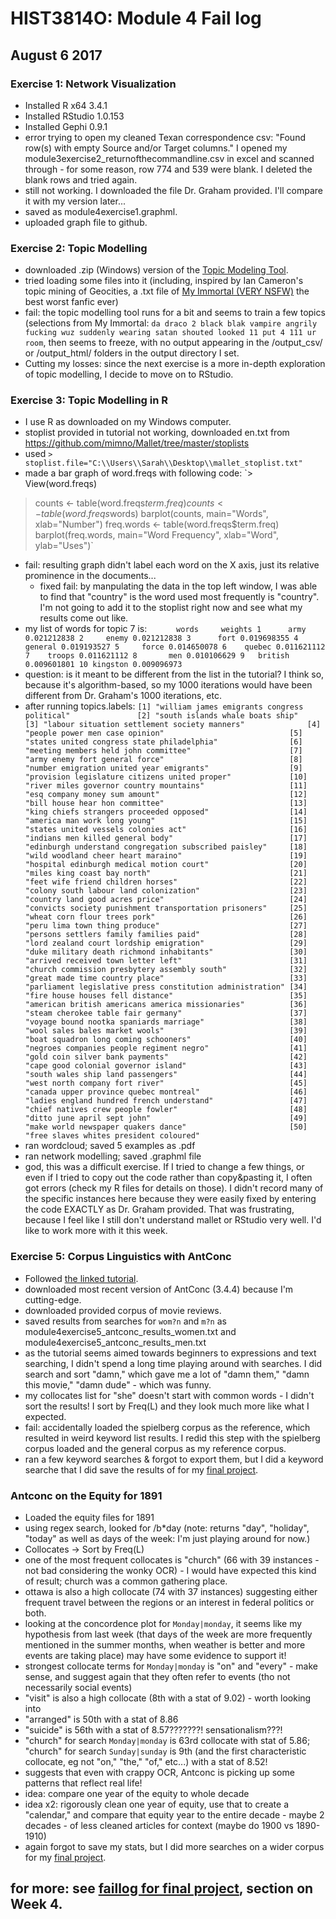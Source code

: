 # HIST3814O: Module 4 Fail log
## August 6 2017

### Exercise 1: Network Visualization
+ Installed R x64 3.4.1
+ Installed RStudio 1.0.153
+ Installed Gephi 0.9.1
+ error trying to open my cleaned Texan correspondence csv: "Found row(s) with empty Source and/or Target columns." I opened my module3exercise2_returnofthecommandline.csv in excel and scanned through - for some reason, row 774 and 539 were blank. I deleted the blank rows and tried again.
 + still not working. I downloaded the file Dr. Graham provided. I'll compare it with my version later...
+ saved as module4exercise1.graphml.
+ uploaded graph file to github.

### Exercise 2: Topic Modelling
+ downloaded .zip (Windows) version of the [Topic Modeling Tool](https://github.com/senderle/topic-modeling-tool).
+ tried loading some files into it (including, inspired by Ian Cameron's topic mining of Geocities, a .txt file of [My Immortal (VERY NSFW)](http://myimmortal.wikia.com/wiki/My_Immortal/Chapters_1-11) the best worst fanfic ever)
 + fail: the topic modelling tool runs for a bit and seems to train a few topics (selections from My Immortal: `da draco 2 black blak vampire angrily fucking wuz suddenly wearing satan shouted looked 11 put 4 111 ur room`, then seems to freeze, with no output appearing in the /output_csv/ or /output_html/ folders in the output directory I set.
+ Cutting my losses: since the next exercise is a more in-depth exploration of topic modelling, I decide to move on to RStudio.


### Exercise 3: Topic Modelling in R
+ I use R as downloaded on my Windows computer.
+ stoplist provided in tutorial not working, downloaded en.txt from https://github.com/mimno/Mallet/tree/master/stoplists
 + used `> stoplist.file="C:\\Users\\Sarah\\Desktop\\mallet_stoplist.txt"`
+ made a bar graph of word.freqs with following code: `> View(word.freqs)
> counts <- table(word.freqs$term.freq)
> counts <- table(word.freqs$words)
> barplot(counts, main="Words", xlab="Number")
> freq.words <- table(word.freqs$term.freq)
> barplot(freq.words, main="Word Frequency", xlab="Word", ylab="Uses")`
 + fail: resulting graph didn't label each word on the X axis, just its relative prominence in the documents...
   + fixed fail: by manpulating the data in the top left window, I was able to find that "country" is the word used most frequently is "country". I'm not going to add it to the stoplist right now and see what my results come out like.
+ my list of words for topic 7 is:
`      words     weights
1      army 0.021212838
2     enemy 0.021212838
3      fort 0.019698355
4   general 0.019193527
5     force 0.014650078
6    quebec 0.011621112
7    troops 0.011621112
8       men 0.010106629
9   british 0.009601801
10 kingston 0.009096973`
 + question: is it meant to be different from the list in the tutorial? I think so, because it's algorithm-based, so my 1000 iterations would have been different from Dr. Graham's 1000 iterations, etc.
+ after running topics.labels:
` [1] "william james emigrants congress political"              
 [2] "south islands whale boats ship"                          
 [3] "labour situation settlement society manners"             
 [4] "people power men case opinion"                           
 [5] "states united congress state philadelphia"               
 [6] "meeting members held john committee"                     
 [7] "army enemy fort general force"                           
 [8] "number emigration united year emigrants"                 
 [9] "provision legislature citizens united proper"            
[10] "river miles governor country mountains"                  
[11] "esq company money sum amount"                            
[12] "bill house hear hon committee"                           
[13] "king chiefs strangers proceeded opposed"                 
[14] "america man work long young"                             
[15] "states united vessels colonies act"                      
[16] "indians men killed general body"                         
[17] "edinburgh understand congregation subscribed paisley"    
[18] "wild woodland cheer heart maraino"                       
[19] "hospital edinburgh medical motion court"                 
[20] "miles king coast bay north"                              
[21] "feet wife friend children horses"                        
[22] "colony south labour land colonization"                   
[23] "country land good acres price"                           
[24] "convicts society punishment transportation prisoners"    
[25] "wheat corn flour trees pork"                             
[26] "peru lima town thing produce"                            
[27] "persons settlers family families paid"                   
[28] "lord zealand court lordship emigration"                  
[29] "duke military death richmond inhabitants"                
[30] "arrived received town letter left"                       
[31] "church commission presbytery assembly south"             
[32] "great made time country place"                           
[33] "parliament legislative press constitution administration"
[34] "fire house houses fell distance"                         
[35] "american british americans america missionaries"         
[36] "steam cherokee table fair germany"                       
[37] "voyage bound nootka spaniards marriage"                  
[38] "wool sales bales market wools"                           
[39] "boat squadron long coming schooners"                     
[40] "negroes companies people regiment negro"                 
[41] "gold coin silver bank payments"                          
[42] "cape good colonial governor island"                      
[43] "south wales ship land passengers"                        
[44] "west north company fort river"                           
[45] "canada upper province quebec montreal"                   
[46] "ladies england hundred french understand"                
[47] "chief natives crew people fowler"                        
[48] "ditto june april sept john"                              
[49] "make world newspaper quakers dance"                      
[50] "free slaves whites president coloured" `
+ ran wordcloud; saved 5 examples as .pdf
+ ran network modelling; saved .graphml file
+ god, this was a difficult exercise. If I tried to change a few things, or even if I tried to copy out the code rather than copy&pasting it, I often got errors (check my R files for details on those). I didn't record many of the specific instances here because they were easily fixed by entering the code EXACTLY as Dr. Graham provided. That was frustrating, because I feel like I still don't understand mallet or RStudio very well. I'd like to work more with it this week.

### Exercise 5: Corpus Linguistics with AntConc
+ Followed [the linked tutorial](https://hfroehli.ch/workshops/getting-started-with-antconc/).
+ downloaded most recent version of AntConc (3.4.4) because I'm cutting-edge.
+ downloaded provided corpus of movie reviews.
+ saved results from searches for `wom?n` and `m?n` as module4exercise5_antconc_results_women.txt and module4exercise5_antconc_results_men.txt
 + as the tutorial seems aimed towards beginners to expressions and text searching, I didn't spend a long time playing around with searches. I did search and sort "damn," which gave me a lot of "damn them," "damn this movie," "damn dude" - which was funny.
+ my collocates list for "she" doesn't start with common words - I didn't sort the results! I sort by Freq(L) and they look much more like what I expected.
+ fail: accidentally loaded the spielberg corpus as the reference, which resulted in weird keyword list results. I redid this step with the spielberg corpus loaded and the general corpus as my reference corpus.
+ ran a few keyword searches & forgot to export them, but I did a keyword searche that I did save the results of for my [final project](https://github.com/sarahmcole/hist3814o_final_project/blob/master/antconc_results_keywordlist-1895vs1890-1900.txt).

### Antconc on the Equity for 1891
+ Loaded the equity files for 1891
+ using regex search, looked for /b*day (note: returns "day", "holiday", "today" as well as days of the week: I'm just playing around for now.)
 + Collocates -> Sort by Freq(L)
  + one of the most frequent collocates is "church" (66 with 39 instances - not bad considering the wonky OCR) - I would have expected this kind of result; church was a common gathering place.
  + ottawa is also a high collocate (74 with 37 instances) suggesting either frequent travel between the regions or an interest in federal politics or both.
+ looking at the concordence plot for `Monday|monday`, it seems like my hypothesis from last week (that days of the week are more frequently mentioned in the summer months, when weather is better and more events are taking place) may have some evidence to support it!
+ strongest collocate terms for `Monday|monday` is "on" and "every" - make sense, and suggest again that they often refer to events (tho not necessarily social events)
 + "visit" is also a high collocate (8th with a stat of 9.02) - worth looking into
 + "arranged" is 50th with a stat of 8.86
 + "suicide" is 56th with a stat of 8.57???????! sensationalism???!
+ "church" for search `Monday|monday` is 63rd collocate with stat of 5.86; "church" for search `Sunday|sunday` is 9th (and the first characteristic collocate, eg not "on," "the," "of," etc...) with a stat of 8.52!
 + suggests that even with crappy OCR, Antconc is picking up some patterns that reflect real life!
+ idea: compare one year of the equity to whole decade
 + idea x2: rigorously clean one year of equity, use that to create a "calendar," and compare that equity year to the entire decade - maybe 2 decades - of less cleaned articles for context (maybe do 1900 vs 1890-1910)
+ again forgot to save my stats, but I did more searches on a wider corpus for my [final project](https://github.com/sarahmcole/hist3814o_final_project/blob/master/antconc_results_sunday_equity1890-1900.txt).
 
 ## for more: see [faillog for final project](https://github.com/sarahmcole/hist3814o_final_project/blob/master/faillog_finalproject.md), section on Week 4.